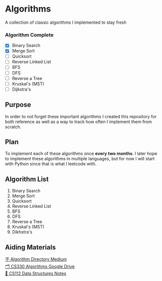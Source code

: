 # Algorithms
A collection of classic algorithms I implemented to stay fresh

### Algorithm Complete
- [x] Binary Search
- [x] Merge Sort
- [ ] Quicksort
- [ ] Reverse Linked List
- [ ] BFS
- [ ] DFS
- [ ] Reverse a Tree
- [ ] Kruskal's (MST)
- [ ] Dijkstra's

## Purpose
In order to not forget these important algorithms I created this repository for both reference as well as a way to track how often I implement them from scratch.

## Plan
To implement each of these algorithms once <b>every two months</b>. I later hope to implement these algorithms in multiple languages, but for now I will start with Python since that is what I leetcode with.

## Algorithm List
1. Binary Search
2. Merge Sort
3. Quicksort
4. Reverse Linked List
5. BFS
6. DFS
7. Reverse a Tree
8. Kruskal's (MST)
9. Dikhstra's

## Aiding Materials
[🪧 Algorithm Directory Medium](https://medium.com/techie-delight/top-25-algorithms-every-programmer-should-know-373246b4881b)</br>
[🗂️ CS330 Algorithms Google Drive](https://drive.google.com/drive/u/0/folders/11YA3SauI5xmB9E9dhTu5-OlqW284MwSE) </br>
[📝 CS112 Data Structures Notes](https://docs.google.com/document/d/1Q2HQLmOpnKBJzK2Y_tow_MveLo0mjcXiD6I_uTeZ3S8/edit#heading=h.6mu66iizw0rr) </br>


